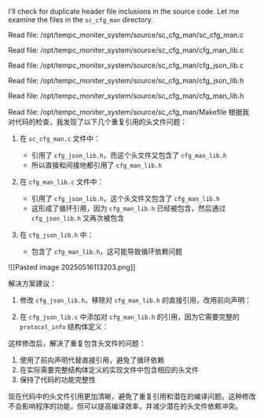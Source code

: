 

I'll check for duplicate header file inclusions in the source code. Let me examine the files in the `sc_cfg_man` directory.

Read file: /opt/tempc_moniter_system/source/sc_cfg_man/sc_cfg_man.c

Read file: /opt/tempc_moniter_system/source/sc_cfg_man/cfg_man_lib.c

Read file: /opt/tempc_moniter_system/source/sc_cfg_man/cfg_json_lib.c

Read file: /opt/tempc_moniter_system/source/sc_cfg_man/cfg_json_lib.h

Read file: /opt/tempc_moniter_system/source/sc_cfg_man/cfg_man_lib.h

Read file: /opt/tempc_moniter_system/source/sc_cfg_man/Makefile
根据我对代码的检查，我发现了以下几个重复引用的头文件问题：

1. 在 `sc_cfg_man.c` 文件中：
   - 引用了 `cfg_json_lib.h`，而这个头文件又包含了 `cfg_man_lib.h`
   - 所以直接和间接地都引用了 `cfg_man_lib.h`

2. 在 `cfg_man_lib.c` 文件中：
   - 引用了 `cfg_json_lib.h`，这个头文件又包含了 `cfg_man_lib.h`
   - 这形成了循环引用，因为 `cfg_man_lib.h` 已经被包含，然后通过 `cfg_json_lib.h` 又再次被包含

3. 在 `cfg_json_lib.h` 中：
   - 包含了 `cfg_man_lib.h`，这可能导致循环依赖问题

![[Pasted image 20250516113203.png]]


解决方案建议：

1. 修改 `cfg_json_lib.h`，移除对 `cfg_man_lib.h` 的直接引用，改用前向声明：


2. 在 `cfg_json_lib.c` 中添加对 `cfg_man_lib.h` 的引用，因为它需要完整的 `protocol_info` 结构体定义：


这样修改后，解决了重复包含头文件的问题：

1. 使用了前向声明代替直接引用，避免了循环依赖
2. 在实际需要完整结构体定义的实现文件中包含相应的头文件
3. 保持了代码的功能完整性

现在代码中的头文件引用更加清晰，避免了重复引用和潜在的编译问题。这种修改不会影响程序的功能，但可以提高编译效率，并减少潜在的头文件依赖冲突。
